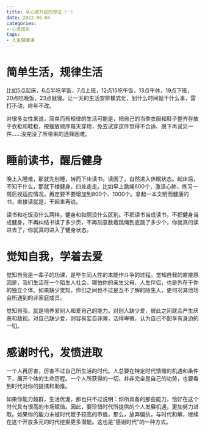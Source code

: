 ```yaml
---
title: 从心底升起的想法（一）
date: 2022-06-04
categories:
- 心灵成长
tags:
- 人生健康课
---
```

# 简单生活，规律生活 #

比如5点起床，6点半吃早饭，7点上班，12点15吃午饭，13点午休，19点下班，20点吃晚饭，23点就寝。让一天的生活安排模式化，到什么时间就干什么事，雷打不动，终年不改。

对很多女性来说，简单而有规律的生活可能是，把自己的当季衣服和鞋子整齐存放于衣柜和鞋柜，按摆放顺序每天穿用，免去试穿这件觉得不合适、脱下再试另一件……没完没了所带来的选择困难。

# 睡前读书，醒后健身 #

晚上入睡难，那就先别睡，转而下床读书。读困了，自然进入休眠状态。起床后，不知干什么，那就下楼健身，四处走走。比如早上跳绳600个，激活心肺，练习一周后视适应情况，再定要不要增加到800个、1000个。拿起一本文明而健康的书，直接读就是，干起来再说。

读书和吃饭没什么两样，健身和如厕没什么区别。不把读书当成读书，不把健身当成健身，不再纠结书读了多少页，不再刻意数着跳绳到底跳了多少个，你就真的读进去了，你就真的进入了健身状态。

# 觉知自我，学着去爱 #

觉知自我是一辈子的功课，是毕生同人性的本能作斗争的过程。觉知自我的直接原因是，我们生活在一个陌生人社会。哪怕你的亲生父母、人生伴侣，也是外在于你的独立个体。如果缺少觉知，你们之间也不过是互不了解的陌生人，更何况其他场合所遇到的非家庭成员。

觉知自我，就是培养爱别人和爱自己的能力。对别人缺少爱，彼此之间就会产生厌恶和敌视。对自己缺少爱，则容易妄自菲薄，活得卑微，认为自己不配享有身边的一切。

# 感谢时代，发愤进取 #

一个人再厉害，厉害不过自己所生活的时代。人总要在特定时代馈赠的机遇和条件下，展开个体的生命历程。一个人所获得的一切，并非完全是自己的功劳，也要看到时代对你的提携和助推。

如果你能力超群，生活优渥，那也只不过说明：你所具备的那些能力，恰好在这个时代具有很高的市场赋值。因此，要珍惜时代所提供的个人发展机遇，更加努力进取。如果你的能力未被时代赋予较高的市值，那么，放弃偏执，与时代和解，继续在这个开放多元的时代挖掘更多潜能。这也是“感谢时代”的一种方式。
